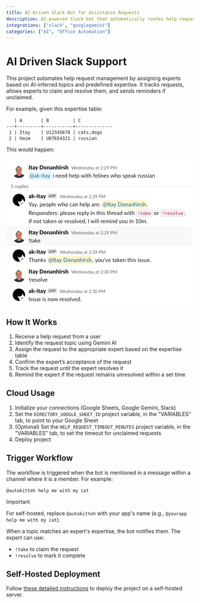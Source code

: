 ```yaml
---
title: AI-Driven Slack Bot for Assistance Requests
description: AI-powered Slack bot that automatically routes help requests to the right expert based on topic analysis and expertise matching.
integrations: ["slack", "googlegemini"]
categories: ["AI", "Office Automation"]
---
```


# AI Driven Slack Support

This project automates help request management by assigning experts based on AI-inferred topics and predefined expertise. It tracks requests, allows experts to claim and resolve them, and sends reminders if unclaimed.

For example, given this expertise table:

```
   | A       | B         | C
---+---------+-----------+--------------
 1 | Itay    | U12345678 | cats,dogs
 2 | Haim    | U87654321 | russian
```

This would happen:

![demo](./demo.png)

## How It Works

1. Receive a help request from a user
2. Identify the request topic using Gemini AI
3. Assign the request to the appropriate expert based on the expertise table
4. Confirm the expert’s acceptance of the request
5. Track the request until the expert resolves it
6. Remind the expert if the request remains unresolved within a set time

## Cloud Usage

1. Initialize your connections (Google Sheets, Google Gemini, Slack)
2. Set the `DIRECTORY_GOOGLE_SHEET_ID` project variable, in the "VARIABLES" tab, to point to your Google Sheet
3. (Optional) Set the `HELP_REQUEST_TIMEOUT_MINUTES` project variable, in the "VARIABLES" tab, to set the timeout for unclaimed requests
4. Deploy project

## Trigger Workflow

The workflow is triggered when the bot is mentioned in a message within a channel where it is a member. For example:

```
@autokitteh help me with my cat
```

> [!IMPORTANT]
> For self-hosted, replace `@autokitteh` with your app's name (e.g., `@yourapp help me with my cat`).

When a topic matches an expert's expertise, the bot notifies them. The expert can use:
- `!take` to claim the request
- `!resolve` to mark it complete

## Self-Hosted Deployment

Follow [these detailed instructions](https://docs.autokitteh.com/get_started/deployment) to deploy the project on a self-hosted server.
